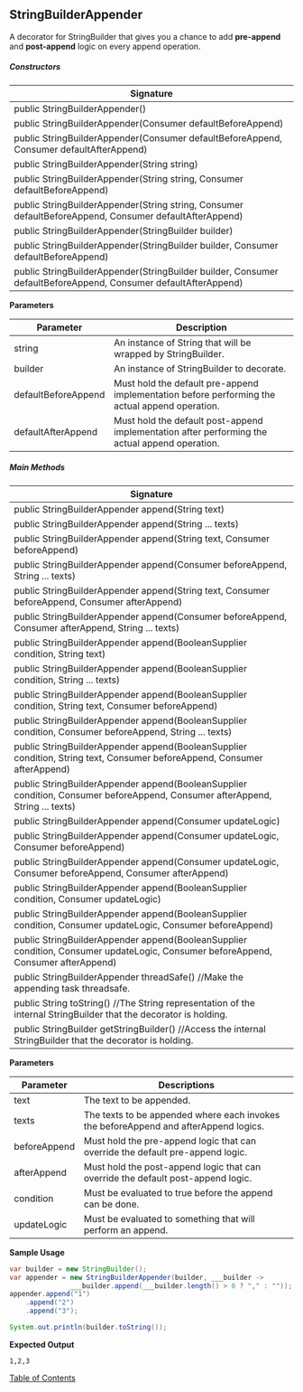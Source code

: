 ##  StringBuilderAppender
A decorator for StringBuilder that gives you a chance to add **pre-append** and **post-append** logic on every append operation.

##### Constructors

| Signature |
|---------|
| public StringBuilderAppender() |
| public StringBuilderAppender(Consumer<StringBuilder> defaultBeforeAppend) |
| public StringBuilderAppender(Consumer<StringBuilder> defaultBeforeAppend, Consumer<StringBuilder> defaultAfterAppend) |
| public StringBuilderAppender(String string) |
| public StringBuilderAppender(String string, Consumer<StringBuilder> defaultBeforeAppend) |
| public StringBuilderAppender(String string, Consumer<StringBuilder> defaultBeforeAppend, Consumer<StringBuilder> defaultAfterAppend) |
| public StringBuilderAppender(StringBuilder builder) |
| public StringBuilderAppender(StringBuilder builder, Consumer<StringBuilder> defaultBeforeAppend) |
| public StringBuilderAppender(StringBuilder builder, Consumer<StringBuilder> defaultBeforeAppend, Consumer<StringBuilder> defaultAfterAppend) |

**Parameters**

| Parameter | Description                               |
| --------- | ----------------------------------------- |
| string | An instance of String that will be wrapped by StringBuilder. |
| builder   | An instance of StringBuilder to decorate. |
| defaultBeforeAppend | Must hold the default pre-append implementation before performing the actual append operation. |
| defaultAfterAppend | Must hold the default post-append implementation after performing the actual append operation. |

##### Main Methods

| Signature |
|--------|
| public StringBuilderAppender append(String text) |
| public StringBuilderAppender append(String ... texts) |
| public StringBuilderAppender append(String text, Consumer<StringBuilder> beforeAppend) |
| public StringBuilderAppender append(Consumer<StringBuilder> beforeAppend, String ... texts) |
| public StringBuilderAppender append(String text, Consumer<StringBuilder> beforeAppend, Consumer<StringBuilder> afterAppend) |
| public StringBuilderAppender append(Consumer<StringBuilder> beforeAppend, Consumer<StringBuilder> afterAppend, String ... texts) |
| public StringBuilderAppender append(BooleanSupplier condition, String text) |
| public StringBuilderAppender append(BooleanSupplier condition, String ... texts) |
| public StringBuilderAppender append(BooleanSupplier condition, String text, Consumer<StringBuilder> beforeAppend) |
| public StringBuilderAppender append(BooleanSupplier condition, Consumer<StringBuilder> beforeAppend, String ... texts) |
| public StringBuilderAppender append(BooleanSupplier condition, String text, Consumer<StringBuilder> beforeAppend,                                 Consumer<StringBuilder> afterAppend) |
| public StringBuilderAppender append(BooleanSupplier condition, Consumer<StringBuilder> beforeAppend, Consumer<StringBuilder> afterAppend, String ... texts) |
| public StringBuilderAppender append(Consumer<StringBuilder> updateLogic) |
| public StringBuilderAppender append(Consumer<StringBuilder> updateLogic, Consumer<StringBuilder> beforeAppend) |
| public StringBuilderAppender append(Consumer<StringBuilder> updateLogic, Consumer<StringBuilder> beforeAppend,                                     Consumer<StringBuilder> afterAppend) |
| public StringBuilderAppender append(BooleanSupplier condition, Consumer<StringBuilder> updateLogic) |
| public StringBuilderAppender append(BooleanSupplier condition, Consumer<StringBuilder> updateLogic, Consumer<StringBuilder> beforeAppend) |
| public StringBuilderAppender append(BooleanSupplier condition, Consumer<StringBuilder> updateLogic, Consumer<StringBuilder> beforeAppend, Consumer<StringBuilder> afterAppend) |
| public StringBuilderAppender threadSafe() //Make the appending task threadsafe. |
| public String toString() //The String representation of the internal StringBuilder that the decorator is holding. |
| public StringBuilder getStringBuilder() //Access the internal StringBuilder that the decorator is holding. |

**Parameters**

| Parameter | Descriptions              |
| --------- | ------------------------- |
| text      | The text to be appended. |
| texts | The texts to be appended where each invokes the beforeAppend and afterAppend logics. |
| beforeAppend | Must hold the pre-append logic that can override the default pre-append logic. |
| afterAppend | Must hold the post-append logic that can override the default post-append logic. |
| condition | Must be evaluated to true before the append can be done. |
| updateLogic | Must be evaluated to something that will perform an append. |

**Sample Usage**

```java
var builder = new StringBuilder();
var appender = new StringBuilderAppender(builder, ___builder -> 
               ___builder.append(___builder.length() > 0 ? "," : ""));
appender.append("1")
    .append("2")
    .append("3");

System.out.println(builder.toString());
```

**Expected Output**

```
1,2,3
```

[Table of Contents](USER_GUIDE_TOC.md)

